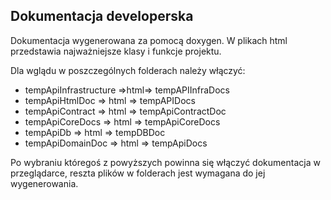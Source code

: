 ## Dokumentacja developerska

Dokumentacja wygenerowana za pomocą doxygen. W plikach html przedstawia najważniejsze klasy i funkcje projektu.

Dla wglądu w poszczególnych folderach należy włączyć:

* tempApiInfrastructure =>html=> tempAPIInfraDocs
* tempApiHtmlDoc => html => tempAPIDocs
* tempApiContract => html => tempApiContractDoc
* tempApiCoreDocs => html => tempApiCoreDocs
* tempApiDb => html => tempDBDoc
* tempApiDomainDoc => html =>  tempApiDocs

Po wybraniu któregoś z powyższych powinna się włączyć dokumentacja w przeglądarce, reszta plików w folderach jest wymagana
do jej wygenerowania.
